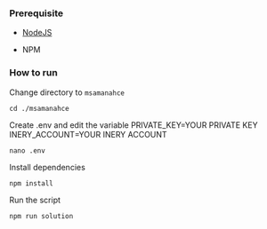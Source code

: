 ### Prerequisite

- [NodeJS](https://nodejs.org/en/)

- NPM



### How to run

Change directory to ```msamanahce```

```shell
cd ./msamanahce
```

Create .env and edit the variable
PRIVATE_KEY=YOUR PRIVATE KEY
INERY_ACCOUNT=YOUR INERY ACCOUNT

```shell
nano .env
```

Install dependencies

```shell
npm install
```

Run the script

```
npm run solution
```
